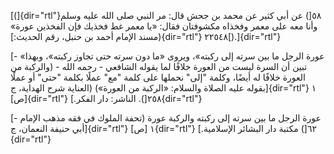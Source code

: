 [(]{dir="rtl"}٥٨[) عن أبي كثير عن محمد بن جحش قال: مر النبي صلى الله
عليه وسلم وأنا معه على معمر وفخذاه مكشوفتان فقال: «يا معمر غط فخذيك فإن
الفخذين عورة» (مسند الإمام أحمد بن حنبل، رقم الحديث:]{dir="rtl"}
٢٢٥٤٨[).]{dir="rtl"}

[- «عورة الرجل ما بين سرته إلى ركبته»، ويروى «ما دون سرته حتى تجاوز
ركبته»، وبهذا تبين أن السرة ليست من العورة خلافًا لما يقوله الشافعي -
رحمه الله - (والركبة من العورة خلافًا له أيضًا، وكلمة \"إلى\" نحملها على
كلمة \"مع\" عملًا بكلمة \"حتى\" أو عملًا بقوله عليه الصلاة والسلام:
«الركبة من العورة») (العناية شرح الهداية، ج]{dir="rtl"} ١ [ص]{dir="rtl"}
٢٥٨[). الناشر: دار الفكر.]{dir="rtl"}

[- عورة الرجل ما بين سرته إلى ركبته والركبة عورة (تحفة الملوك في فقه
مذهب الإمام أبي حنيفة النعمان، ج]{dir="rtl"} ١ [ص]{dir="rtl"} ٦٢[) مكتبة
دار البشائر الإسلامية.]{dir="rtl"}
